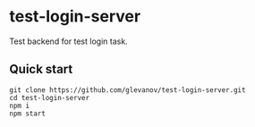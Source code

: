 # test-login-server

Test backend for test login task.

## Quick start
```$xslt
git clone https://github.com/glevanov/test-login-server.git
cd test-login-server
npm i
npm start
```
